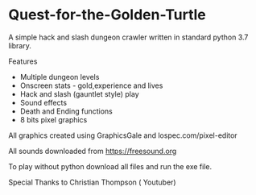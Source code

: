 # Quest-for-the-Golden-Turtle

A simple hack and slash dungeon crawler written in standard python 3.7 library. 

Features

- Multiple dungeon levels 
- Onscreen stats - gold,experience and lives 
- Hack and slash (gauntlet style) play 
- Sound effects 
- Death and Ending functions
- 8 bits pixel graphics 


All graphics created using GraphicsGale and lospec.com/pixel-editor

All sounds downloaded from https://freesound.org 

To play without python download all files and run the exe file. 

Special Thanks to Christian Thompson ( Youtuber) 


